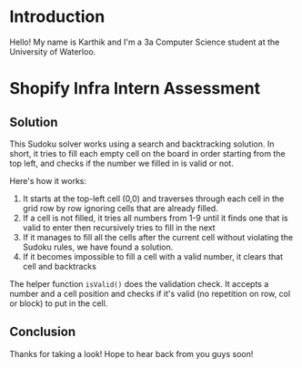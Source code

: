 # Introduction
Hello! My name is Karthik and I'm a 3a Computer Science student at the University of Waterloo. 

# Shopify Infra Intern Assessment

## Solution
This Sudoku solver works using a search and backtracking solution. In short, it tries to fill each empty cell on the board in order starting from the top left, and checks if the number we filled in is valid or not.

Here's how it works:

1. It starts at the top-left cell (0,0) and traverses through each cell in the grid row by row ignoring cells that are already filled.
2. If a cell is not filled, it tries all numbers from 1-9 until it finds one that is valid to enter then recursively tries to fill in the next
3. If it manages to fill all the cells after the current cell without violating the Sudoku rules, we have found a solution.
4. If it becomes impossible to fill a cell with a valid number, it clears that cell and backtracks

The helper function `isValid()` does the validation check. It accepts a number and a cell position and checks if it's valid (no repetition on row, col or block) to put in the cell.

## Conclusion
Thanks for taking a look! Hope to hear back from you guys soon!
